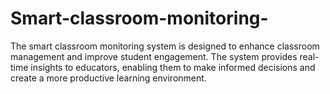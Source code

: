 # Smart-classroom-monitoring-
The smart classroom monitoring system is designed to enhance classroom management and improve student engagement. The system provides real-time insights to educators, enabling them to make informed decisions and create a more productive learning environment.

